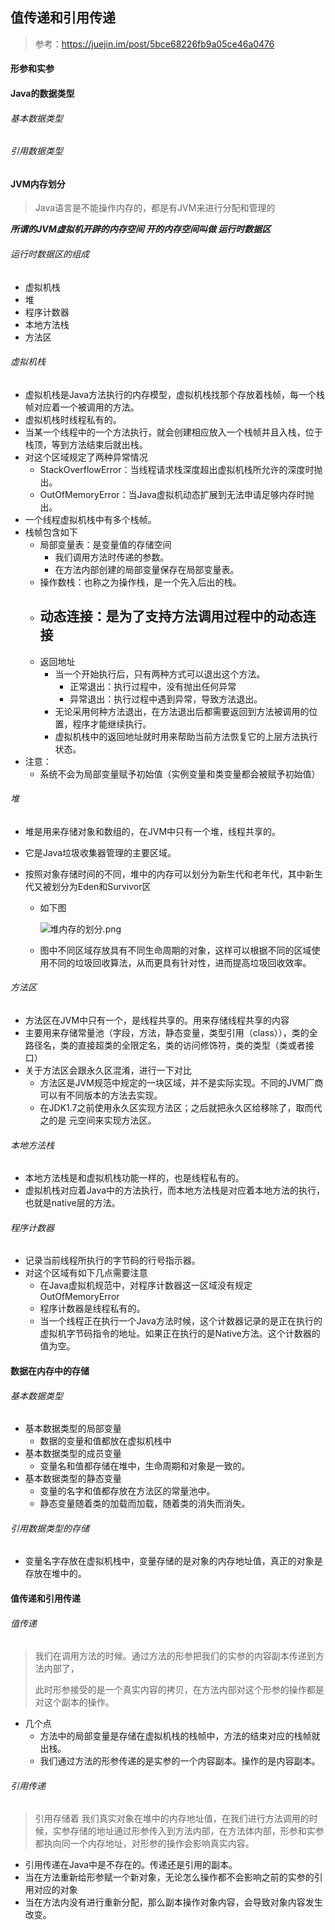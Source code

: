 

## 值传递和引用传递

> 参考：https://juejin.im/post/5bce68226fb9a05ce46a0476

#### 形参和实参

#### Java的数据类型

###### 基本数据类型

###### 引用数据类型

#### JVM内存划分

> Java语言是不能操作内存的，都是有JVM来进行分配和管理的

***所谓的JVM虚拟机开辟的内存空间 开的内存空间叫做 运行时数据区***

###### 运行时数据区的组成

- 虚拟机栈
- 堆
- 程序计数器
- 本地方法栈
- 方法区

###### 虚拟机栈

- 虚拟机栈是Java方法执行的内存模型，虚拟机栈找那个存放着栈帧，每一个栈帧对应着一个被调用的方法。
- 虚拟机栈时线程私有的。
- 当某一个线程中的一个方法执行，就会创建相应放入一个栈帧并且入栈，位于栈顶，等到方法结束后就出栈。
- 对这个区域规定了两种异常情况
  - StackOverflowError：当线程请求栈深度超出虚拟机栈所允许的深度时抛出。
  - OutOfMemoryError：当Java虚拟机动态扩展到无法申请足够内存时抛出。
- 一个线程虚拟机栈中有多个栈帧。
- 栈帧包含如下
  - 局部变量表：是变量值的存储空间
    - 我们调用方法时传递的参数。
    - 在方法内部创建的局部变量保存在局部变量表。
  - 操作数栈：也称之为操作栈，是一个先入后出的栈。
  - 动态连接：是为了支持方法调用过程中的动态连接
    - 
  - 返回地址
    - 当一个开始执行后，只有两种方式可以退出这个方法。
      - 正常退出：执行过程中，没有抛出任何异常
      - 异常退出：执行过程中遇到异常，导致方法退出。
    - 无论采用何种方法退出，在方法退出后都需要返回到方法被调用的位置，程序才能继续执行。
    - 虚拟机栈中的返回地址就时用来帮助当前方法恢复它的上层方法执行状态。
- 注意：
  - 系统不会为局部变量赋予初始值（实例变量和类变量都会被赋予初始值）

###### 堆

- 堆是用来存储对象和数组的，在JVM中只有一个堆，线程共享的。

- 它是Java垃圾收集器管理的主要区域。

- 按照对象存储时间的不同，堆中的内存可以划分为新生代和老年代，其中新生代又被划分为Eden和Survivor区

  - 如下图

    ![堆内存的划分.png](https://upload-images.jianshu.io/upload_images/4997216-537947944f13680a.png?imageMogr2/auto-orient/strip%7CimageView2/2/w/1240)

  - 图中不同区域存放具有不同生命周期的对象，这样可以根据不同的区域使用不同的垃圾回收算法，从而更具有针对性，进而提高垃圾回收效率。

###### 方法区

- 方法区在JVM中只有一个，是线程共享的。用来存储线程共享的内容
- 主要用来存储常量池（字段，方法，静态变量，类型引用（class）），类的全路径名，类的直接超类的全限定名，类的访问修饰符，类的类型（类或者接口）
- 关于方法区会跟永久区混淆，进行一下对比
  - 方法区是JVM规范中规定的一块区域，并不是实际实现。不同的JVM厂商可以有不同版本的方法去实现。
  - 在JDK1.7之前使用永久区实现方法区；之后就把永久区给移除了，取而代之的是 元空间来实现方法区。

###### 本地方法栈

- 本地方法栈是和虚拟机栈功能一样的，也是线程私有的。
- 虚拟机栈对应着Java中的方法执行，而本地方法栈是对应着本地方法的执行，也就是native层的方法。

###### 程序计数器

- 记录当前线程所执行的字节码的行号指示器。
- 对这个区域有如下几点需要注意
  - 在Java虚拟机规范中，对程序计数器这一区域没有规定 OutOfMemoryError
  - 程序计数器是线程私有的。
  - 当一个线程正在执行一个Java方法时候，这个计数器记录的是正在执行的虚拟机字节码指令的地址。如果正在执行的是Native方法。这个计数器的值为空。

#### 数据在内存中的存储

###### 基本数据类型

- 基本数据类型的局部变量
  - 数据的变量和值都放在虚拟机栈中
- 基本数据类型的成员变量
  - 变量名和值都存储在堆中，生命周期和对象是一致的。
- 基本数据类型的静态变量
  - 变量的名字和值都存放在方法区的常量池中。
  - 静态变量随着类的加载而加载，随着类的消失而消失。

###### 引用数据类型的存储

- 变量名字存放在虚拟机栈中，变量存储的是对象的内存地址值，真正的对象是存放在堆中的。

#### 值传递和引用传递

###### 值传递

> 我们在调用方法的时候。通过方法的形参把我们的实参的内容副本传递到方法内部了，
>
> 此时形参接受的是一个真实内容的拷贝，在方法内部对这个形参的操作都是对这个副本的操作。

- 几个点
  - 方法中的局部变量是存储在虚拟机栈的栈帧中，方法的结束对应的栈帧就出栈。
  - 我们通过方法的形参传递的是实参的一个内容副本。操作的是内容副本。

###### 引用传递

> 引用存储着 我们真实对象在堆中的内存地址值，在我们进行方法调用的时候，实参存储的地址通过形参传入到方法内部，在方法体内部，形参和实参都执向同一个内存地址，对形参的操作会影响真实内容。

- 引用传递在Java中是不存在的。传递还是引用的副本。
- 当在方法重新给形参赋一个新对象，无论怎么操作都不会影响之前的实参的引用对应的对象
- 当在方法内没有进行重新分配，那么副本操作对象内容，会导致对象内容发生改变。



